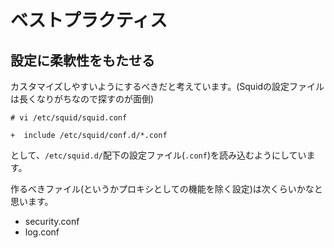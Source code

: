 # ベストプラクティス
## 設定に柔軟性をもたせる
カスタマイズしやすいようにするべきだと考えています。(Squidの設定ファイルは長くなりがちなので探すのが面倒)
```
# vi /etc/squid/squid.conf
```
```
+  include /etc/squid/conf.d/*.conf
```
として、`/etc/squid.d/`配下の設定ファイル(`.conf`)を読み込むようにしています。  
  
作るべきファイル(というかプロキシとしての機能を除く設定)は次くらいかなと思います。
- security.conf
- log.conf
